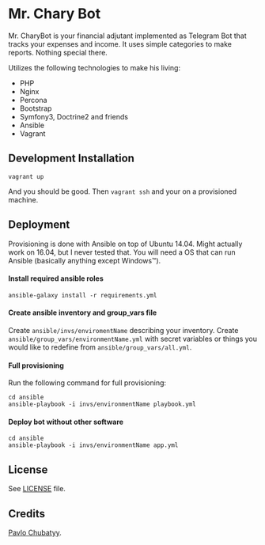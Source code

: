 Mr. Chary Bot
=============

Mr. CharyBot is your financial adjutant implemented as Telegram Bot that tracks your expenses and income. It uses simple categories to make reports. Nothing special there.

Utilizes the following technologies to make his living:

* PHP
* Nginx
* Percona
* Bootstrap
* Symfony3, Doctrine2 and friends
* Ansible
* Vagrant

Development Installation
------------------------

    vagrant up
    
And you should be good. Then `vagrant ssh` and your on a provisioned machine.

Deployment
----------

Provisioning is done with Ansible on top of Ubuntu 14.04. Might actually work on 16.04, but I never tested that. You will need a OS that can run Ansible (basically anything except Windows™).

#### Install required ansible roles

    ansible-galaxy install -r requirements.yml

#### Create ansible inventory and group_vars file

Create `ansible/invs/enviromentName` describing your inventory. Create `ansible/group_vars/environmentName.yml` with secret variables or things you would like to redefine from `ansible/group_vars/all.yml`.

#### Full provisioning

Run the following command for full provisioning:

    cd ansible
    ansible-playbook -i invs/environmentName playbook.yml
    
#### Deploy bot without other software

    cd ansible
    ansible-playbook -i invs/environmentName app.yml    

License
-------

See [LICENSE](LICENSE) file.

Credits
-------

[Pavlo Chubatyy](https://github.com/Xobb).
